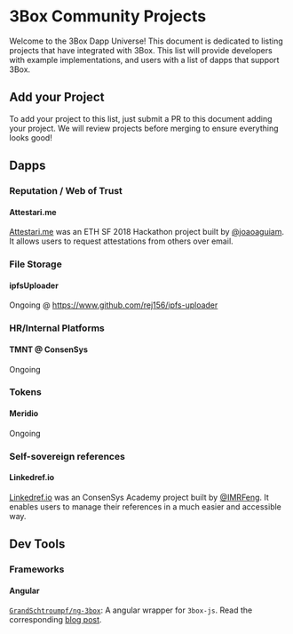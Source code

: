 # 3Box Community Projects
Welcome to the 3Box Dapp Universe! This document is dedicated to listing projects that have integrated with 3Box. This list will provide developers with example implementations, and users with a list of dapps that support 3Box.

## Add your Project
To add your project to this list, just submit a PR to this document adding your project. We will review projects before merging to ensure everything looks good!

## Dapps

### Reputation / Web of Trust

#### Attestari.me
[Attestari.me](https://github.com/joaoaguiam/attestari.me) was an ETH SF 2018 Hackathon project built by [@joaoaguiam](https://github.com/joaoaguiam). It allows users to request attestations from others over email.

### File Storage

#### ipfsUploader
Ongoing @ https://www.github.com/rej156/ipfs-uploader

### HR/Internal Platforms

#### TMNT @ ConsenSys
Ongoing

### Tokens

#### Meridio
Ongoing

### Self-sovereign references

#### Linkedref.io
[Linkedref.io](https://github.com/IMRFeng/3box_integration_repo) was an ConsenSys Academy project built by [@IMRFeng](https://github.com/IMRFeng). It enables users to manage their references in a much easier and accessible way.

## Dev Tools

### Frameworks

#### Angular
[`GrandSchtroumpf/ng-3box`](https://github.com/GrandSchtroumpf/ng-3box): A angular wrapper for `3box-js`. Read the corresponding [blog post](https://medium.com/@GrandSchtroumpf/3box-and-angular-6-994cbde60aa9).

